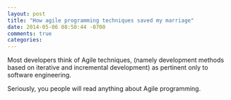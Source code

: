 ```yaml
---
layout: post
title: "How agile programming techniques saved my marriage"
date: 2014-05-06 08:50:44 -0700
comments: true
categories: 
---
```

Most developers think of Agile techniques, (namely development methods based on iterative and incremental development) as pertinent only to software engineering.
<!-- more -->

Seriously, you people will read anything about Agile programming. 